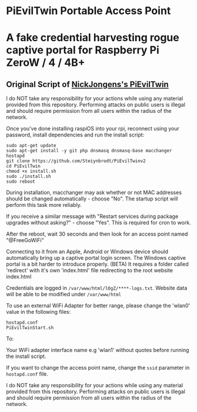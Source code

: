 # PiEvilTwin Portable Access Point

# A fake credential harvesting rogue captive portal for Raspberry Pi ZeroW / 4 / 4B+

## Original Script of [NickJongens's PiEvilTwin](https://github.com/NickJongens/PiEvilTwin)

I do NOT take any responsibility for your actions while using any material provided from this repository.
Performing attacks on public users is illegal and should require permission from all users within the radius of the network.

Once you've done installing raspiOS into your rpi, reconnect using your password, install dependencies and run the install script:

```
sudo apt-get update
sudo apt-get install -y git php dnsmasq dnsmasq-base macchanger hostapd
git clone https://github.com/Steiynbrodt/PiEvilTwinv2
cd PiEvilTwin
chmod +x install.sh
sudo ./install.sh
sudo reboot
```
During installation, macchanger may ask whether or not MAC addresses should be changed automatically - choose "No". The startup script will perform this task more reliably.

If you receive a similar message with "Restart services during package upgrades without asking?" - choose "Yes".
This is required for cron to work.

After the reboot, wait 30 seconds and then look for an access point named "@FreeGoWiFi" 

Connecting to it from an Apple, Android or Windows device should automatically bring up a captive portal login screen.
The Windows captive portal is a bit harder to introduce properly. (BETA)
It requires a folder called 'redirect' with it's own 'index.html' file redirecting to the root website index.html

Credentials are logged in `/var/www/html/lOgZ/****-logs.txt`.
Website data will be able to be modified under `/var/www/html`

To use an external WiFi Adapter for better range, please change the
'wlan0' value in the following files:

```
hostapd.conf
PiEvilTwinStart.sh 
```

To:

Your WiFi adapter interface name e.g 'wlan1' without quotes before running the install script.

If you want to change the access point name, change the `ssid` parameter in `hostapd.conf` file.

I do NOT take any responsibility for your actions while using any material provided from this repository.
Performing attacks on public users is illegal and should require permission from all users within the radius of the network.
